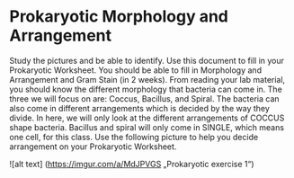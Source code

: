 # Prokaryotic Morphology and Arrangement

Study the pictures and be able to identify. Use this document to fill in your Prokaryotic Worksheet. You should be able to fill in Morphology and Arrangement and Gram Stain (in 2 weeks).
From reading your lab material, you should know the different morphology that bacteria can come in. The three we will focus on are: Coccus, Bacillus, and Spiral.
The bacteria can also come in different arrangements which is decided by the way they divide. In here, we will only look at the different arrangements of COCCUS shape bacteria.  Bacillus and spiral will only come in SINGLE, which means one cell, for this class. Use the following picture to help you decide arrangement on your Prokaryotic Worksheet. 

![alt text] (https://imgur.com/a/MdJPVGS „Prokaryotic exercise 1“)




